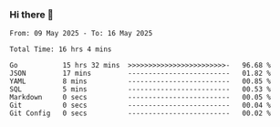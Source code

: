 ### Hi there 👋

<!--
**zhumeme/zhumeme** is a ✨ _special_ ✨ repository because its `README.md` (this file) appears on your GitHub profile.

Here are some ideas to get you started:

- 🔭 I’m currently working on ...
- 🌱 I’m currently learning ...
- 👯 I’m looking to collaborate on ...
- 🤔 I’m looking for help with ...
- 💬 Ask me about ...
- 📫 How to reach me: ...
- 😄 Pronouns: ...
- ⚡ Fun fact: ...
-->

<!--START_SECTION:waka-->

```all_time
From: 09 May 2025 - To: 16 May 2025

Total Time: 16 hrs 4 mins

Go           15 hrs 32 mins  >>>>>>>>>>>>>>>>>>>>>>>>-   96.68 %
JSON         17 mins         -------------------------   01.82 %
YAML         8 mins          -------------------------   00.85 %
SQL          5 mins          -------------------------   00.53 %
Markdown     0 secs          -------------------------   00.05 %
Git          0 secs          -------------------------   00.04 %
Git Config   0 secs          -------------------------   00.02 %
```

<!--END_SECTION:waka-->
